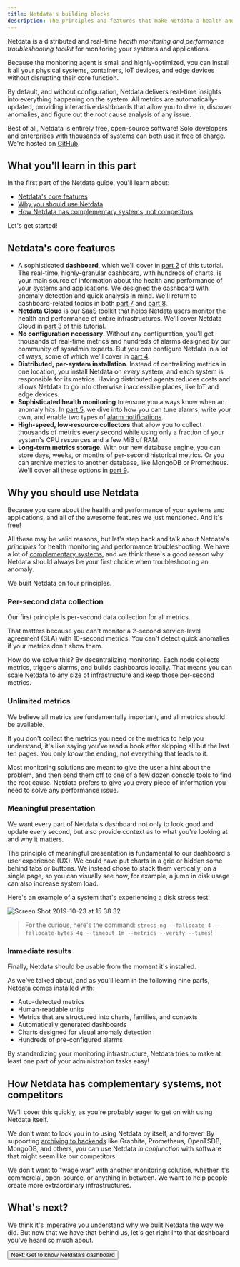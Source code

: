 ```yaml
---
title: Netdata's building blocks
description: The principles and features that make Netdata a health and performance powerhouse.
---
```


Netdata is a distributed and real-time _health monitoring and performance troubleshooting toolkit_ for monitoring your
systems and applications.

Because the monitoring agent is small and highly-optimized, you can install it all your physical systems, containers,
IoT devices, and edge devices without disrupting their core function.

By default, and without configuration, Netdata delivers real-time insights into everything happening on the system. All
metrics are automatically-updated, providing interactive dashboards that allow you to dive in, discover anomalies, and
figure out the root cause analysis of any issue.

Best of all, Netdata is entirely free, open-source software! Solo developers and enterprises with thousands of systems
can both use it free of charge. We're hosted on [GitHub](https://github.com/netdata/netdata).

## What you'll learn in this part

In the first part of the Netdata guide, you'll learn about:

-   [Netdata's core features](#netdatas-core-features)
-   [Why you should use Netdata](#why-you-should-use-netdata)
-   [How Netdata has complementary systems, not competitors](#how-netdata-has-complimentary-systems-not-competitors)

Let's get started!

## Netdata's core features

-   A sophisticated **dashboard**, which we'll cover in [part 2](/tutorials/part-02/) of this tutorial. The real-time, 
    highly-granular dashboard, with hundreds of charts, is your main source of information about the health and 
    performance of your systems and applications. We designed the dashboard with anomaly detection and quick 
    analysis in mind. We'll return to dashboard-related topics in both [part 7](/tutorials/part-07/) and 
    [part 8](/tutorials/part-08/).
-   **Netdata Cloud** is our SaaS toolkit that helps Netdata users monitor the health and performance of entire infrastructures. We'll cover Netdata Cloud in [part 3](/tutorials/part-03/) of this tutorial.
-   **No configuration necessary**. Without any configuration, you'll get thousands of real-time metrics and hundreds of alarms designed by our community of sysadmin experts. But you _can_ configure Netdata in a lot of ways, some of which we'll cover in [part 4](/tutorials/part-04).
-   **Distributed, per-system installation**. Instead of centralizing metrics in one location, you install Netdata on _every_ system, and each system is responsible for its metrics. Having distributed agents reduces costs and allows Netdata to go into otherwise inaccessible places, like IoT and edge devices.
-   **Sophisticated health monitoring** to ensure you always know when an anomaly hits. In [part 5](/tutorials/part-05/), we dive into how you can tune alarms, write your own, and enable two types of [alarm notifications](/docs/health/notifications/).
-   **High-speed, low-resource collectors** that allow you to collect thousands of metrics every second while using only a fraction of your system's CPU resources and a few MiB of RAM. 
-   **Long-term metrics storage**. With our new database engine, you can store days, weeks, or months of per-second historical metrics. Or you can archive metrics to another database, like MongoDB or Prometheus. We'll cover all these options in [part 9](/tutorials/part-09).

## Why you should use Netdata

Because you care about the health and performance of your systems and applications, and all of the awesome features we
just mentioned. And it's free!

All these may be valid reasons, but let's step back and talk about Netdata's _principles_ for health monitoring and
performance troubleshooting. We have a lot of [complementary
systems](#how-netdata-has-complimentary-systems-not-competitors), and we think there's a good reason why Netdata should
always be your first choice when troubleshooting an anomaly.

We built Netdata on four principles.

### Per-second data collection

Our first principle is per-second data collection for all metrics.

That matters because you can't monitor a 2-second service-level agreement (SLA) with 10-second metrics. You can't detect
quick anomalies if your metrics don't show them.

How do we solve this? By decentralizing monitoring. Each node collects metrics, triggers alarms, and builds dashboards
locally. That means you can scale Netdata to any size of infrastructure and keep those per-second metrics.

### Unlimited metrics

We believe all metrics are fundamentally important, and all metrics should be available.

If you don't collect the metrics you need or the metrics to help you understand, it's like saying you've read a book
after skipping all but the last ten pages. You only know the ending, not everything that leads to it.

Most monitoring solutions are meant to give the user a hint about the problem, and then send them off to one of a few
dozen console tools to find the root cause. Netdata prefers to give you every piece of information you need to solve any
performance issue.

### Meaningful presentation

We want every part of Netdata's dashboard not only to look good and update every second, but also provide context as to
what you're looking at and why it matters.

The principle of meaningful presentation is fundamental to our dashboard's user experience (UX). We could have put
charts in a grid or hidden some behind tabs or buttons. We instead chose to stack them vertically, on a single page, so
you can visually see how, for example, a jump in disk usage can also increase system load.

Here's an example of a system that's experiencing a disk stress test:

![Screen Shot 2019-10-23 at 15 38
32](https://user-images.githubusercontent.com/1153921/67439589-7f920700-f5ab-11e9-930d-fb0014900d90.png)

> For the curious, here's the command: `stress-ng --fallocate 4 --fallocate-bytes 4g --timeout 1m --metrics --verify
> --times`!

### Immediate results

Finally, Netdata should be usable from the moment it's installed.

As we've talked about, and as you'll learn in the following nine parts, Netdata comes installed with:

-    Auto-detected metrics
-    Human-readable units
-    Metrics that are structured into charts, families, and contexts
-    Automatically generated dashboards
-    Charts designed for visual anomaly detection
-    Hundreds of pre-configured alarms

By standardizing your monitoring infrastructure, Netdata tries to make at least one part of your administration tasks
easy!

## How Netdata has complementary systems, not competitors

We'll cover this quickly, as you're probably eager to get on with using Netdata itself.

We don't want to lock you in to using Netdata by itself, and forever. By supporting [archiving to
backends](/docs/backends/) like Graphite, Prometheus, OpenTSDB, MongoDB, and others, you can use Netdata _in
conjunction_ with software that might seem like our competitors.

We don't want to "wage war" with another monitoring solution, whether it's commercial, open-source, or anything in
between. We want to help people create more extraordinary infrastructures.

## What's next?

We think it's imperative you understand why we built Netdata the way we did. But now that we have that behind us, let's
get right into that dashboard you've heard so much about.

<Button><Link to="/tutorials/part-02/">Next: Get to know Netdata's dashboard <FaAngleDoubleRight /></Link></Button>
